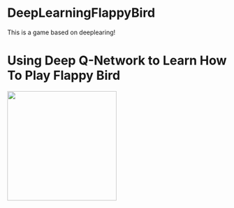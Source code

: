 # DeepLearningFlappyBird
This is a game based on deeplearing!

# Using Deep Q-Network to Learn How To Play Flappy Bird

<img src="E:/LearningMaterials/interest/MachineLearning/code/DeepLearningFlappyBird/images/flappy_bird_demp.gif" width="250">
